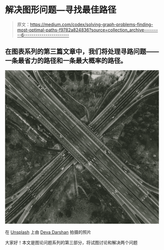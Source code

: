# 解决图形问题—寻找最佳路径

> 原文：<https://medium.com/codex/solving-graph-problems-finding-most-optimal-paths-f9782a824836?source=collection_archive---------6----------------------->

## 在图表系列的第三篇文章中，我们将处理寻路问题——一条最省力的路径和一条最大概率的路径。

![](img/b5e587bce8a59af615bffec5711015c2.png)

在 [Unsplash](https://unsplash.com?utm_source=medium&utm_medium=referral) 上由 [Deva Darshan](https://unsplash.com/@darshan394?utm_source=medium&utm_medium=referral) 拍摄的照片

大家好！本文是图论问题系列的第三部分，将试图讨论和解决两个问题